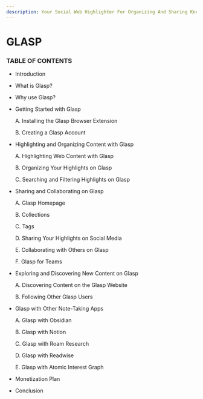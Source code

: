 ```yaml
---
description: Your Social Web Highlighter For Organizing And Sharing Knowledge
---
```


# GLASP

### TABLE OF CONTENTS

* &#x20;Introduction
* What is Glasp?
* Why use Glasp?
*   Getting Started with Glasp

    &#x20;  A. Installing the Glasp Browser Extension

    &#x20;  B. Creating a Glasp Account
*   &#x20;Highlighting and Organizing Content with Glasp

    &#x20;   A. Highlighting Web Content with Glasp

    &#x20;   B. Organizing Your Highlights on Glasp

    &#x20;   C. Searching and Filtering Highlights on Glasp
*   Sharing and Collaborating on Glasp

    &#x20;   A. Glasp Homepage

    &#x20;   B. Collections

    &#x20;   C. Tags

    &#x20;   D. Sharing Your Highlights on Social Media

    &#x20;   E. Collaborating with Others on Glasp

    &#x20;   F. Glasp for Teams
*   &#x20;Exploring and Discovering New Content on Glasp

    &#x20;   A. Discovering Content on the Glasp Website

    &#x20;   B. Following Other Glasp Users
*   Glasp with Other Note-Taking Apps

    &#x20;   A. Glasp with Obsidian

    &#x20;   B. Glasp with Notion

    &#x20;   C. Glasp with Roam Research

    &#x20;   D. Glasp with Readwise

    &#x20;   E. Glasp with Atomic Interest Graph
* Monetization Plan
* Conclusion
